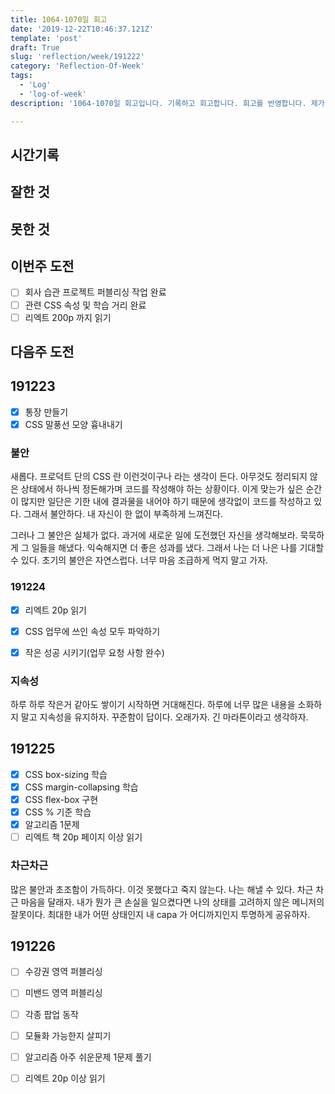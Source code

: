 ```yaml
---
title: 1064-1070일 회고
date: '2019-12-22T10:46:37.121Z'
template: 'post'
draft: True
slug: 'reflection/week/191222'
category: 'Reflection-Of-Week'
tags:
  - 'Log'
  - 'log-of-week'
description: '1064-1070일 회고입니다. 기록하고 회고합니다. 회고를 반영합니다. 제가 자라는 방식입니다.'

---
```


## 시간기록 



## 잘한 것



## 못한 것



## 이번주 도전

- [ ] 회사 습관 프로젝트 퍼블리싱 작업 완료
- [ ] 관련 CSS 속성 및 학습 거리 완료 
- [ ] 리엑트 200p 까지 읽기 

## 다음주 도전

## 191223

- [x] 통장 만들기
- [x] CSS 말풍선 모양 흉내내기 

### 불안

새롭다. 프로덕트 단의 CSS 란 이런것이구나 라는 생각이 든다. 아무것도 정리되지 않은 상태에서 하나씩 정돈해가며 코드를 작성해야 하는 상황이다. 이게 맞는가 싶은 순간이 많지만 일단은 기한 내에 결과물을 내어야 하기 때문에 생각없이 코드를 작성하고 있다. 그래서 불안하다. 내 자신이 한 없이 부족하게 느껴진다.

그러나 그 불안은 실체가 없다. 과거에 새로운 일에 도전했던 자신을 생각해보라. 묵묵하게 그 일들을 해냈다. 익숙해지면 더 좋은 성과를 냈다. 그래서 나는 더 나은 나를 기대할 수 있다. 초기의 불안은 자연스럽다. 너무 마음 조급하게 먹지 말고 가자.

### 191224

- [x] 리엑트 20p 읽기
- [x] CSS 업무에 쓰인 속성 모두 파악하기 

- [x] 작은 성공 시키기(업무 요청 사항 완수) 

### 지속성

하루 하루 작은거 같아도 쌓이기 시작하면 거대해진다. 하루에 너무 많은 내용을 소화하지 말고 지속성을 유지하자. 꾸준함이 답이다. 오래가자. 긴 마라톤이라고 생각하자. 

## 191225

- [x] CSS box-sizing 학습
- [x] CSS margin-collapsing 학습
- [x] CSS flex-box 구현 
- [x] CSS % 기준 학습
- [x] 알고리즘 1문제 
- [ ] 리엑트 책 20p 페이지 이상 읽기

### 차근차근

많은 불안과 초조함이 가득하다. 이것 못했다고  죽지 않는다. 나는 해낼 수 있다. 차근 차근 마음을 달래자. 내가 뭔가 큰 손실을 일으켰다면 나의 상태를 고려하지 않은 메니저의 잘못이다. 최대한 내가 어떤 상태인지 내 capa 가 어디까지인지 투명하게 공유하자. 

## 191226

- [ ] 수강권 영역 퍼블리싱
- [ ] 미밴드 영역 퍼블리싱 
- [ ] 각종 팝업 동작 
- [ ] 모듈화 가능한지 살피기 
- [ ] 알고리즘 아주 쉬운문제 1문제 풀기 
- [ ] 리엑트 20p 이상 읽기 

